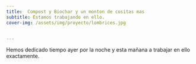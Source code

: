 ```yaml
---
title:  Compost y Biochar y un monton de cositas mas
subtitle: Estamos trabajando en ello.
cover-img: /assets/img/proyecto/lombrices.jpg


---
```


Hemos dedicado tiempo ayer por la noche y esta mañana a trabajar en ello exactamente.





